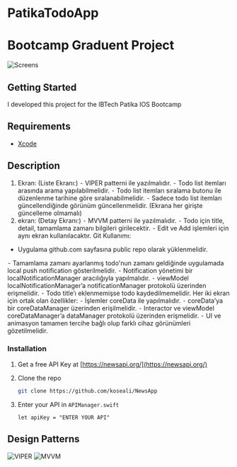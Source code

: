 # PatikaTodoApp
# Bootcamp Graduent Project

![Screens](https://github.com/koseali/PatikaTodoApp/blob/feature/Todo/PromotionFolder/splashScreen.gif)


<!-- GETTING STARTED -->
## Getting Started

I developed this project for the IBTech Patika IOS Bootcamp


## Requirements
* [Xcode](https://developer.apple.com/xcode/)


## Description
1. Ekran: (Liste Ekranı:)
⁃ VIPER patterni ile yazılmalıdır.
⁃ Todo list itemları arasında arama yapılabilmelidir.
⁃ Todo list itemları sıralama butonu ile düzenlenme tarihine göre sıralanabilmelidir.
⁃ Sadece todo list itemları güncellendiğinde görünüm güncellenmelidir. (Ekrana her girişte güncelleme olmamalı)
2. ekran: (Detay Ekranı:)
⁃ MVVM patterni ile yazılmalıdır.
⁃ Todo için title, detail, tamamlama zamanı bilgileri girilecektir. ⁃ Edit ve Add işlemleri için aynı ekran kullanılacaktır.
Git Kullanımı:
- Uygulama github.com sayfasına public repo olarak yüklenmelidir.
 
⁃ Tamamlama zamanı ayarlanmış todo'nun zamanı geldiğinde uygulamada local push notification gösterilmelidir.
⁃ Notification yönetimi bir localNotificationManager aracılığıyla yapılmalıdır.
⁃ viewModel localNotificationManager’a notificationManager protokolü üzerinden
erişmelidir.
⁃ Todo title’ı eklenmemişse todo kaydedilmemelidir.
Her iki ekran için ortak olan özellikler:
⁃ İşlemler coreData ile yapılmalıdır.
⁃ coreData’ya bir coreDataManager üzerinden erişilmelidir.
⁃ Interactor ve viewModel coreDataManager’a dataManager protokolü üzerinden erişmelidir.
⁃ UI ve animasyon tamamen tercihe bağlı olup farklı cihaz görünümleri gözetilmelidir.


### Installation

1. Get a free API Key at [https://newsapi.org/](https://newsapi.org/)
2. Clone the repo
   ```sh
   git clone https://github.com/koseali/NewsApp
   ```

3. Enter your API in `APIManager.swift`
   ```JS
   let apiKey = "ENTER YOUR API"
   ```


## Design Patterns
![VIPER](https://miro.medium.com/max/1400/1*rPJUik6uuFvkBR1mnSoQGw.png)
![MVVM](https://miro.medium.com/max/1400/1*rPJUik6uuFvkBR1mnSoQGw.png)
